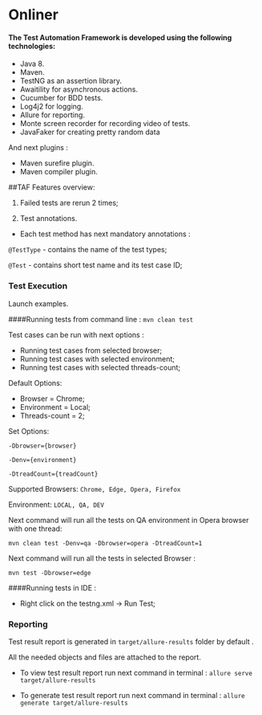 # Onliner
#### The Test Automation Framework is developed using the following technologies:

- Java 8.
- Maven.
- TestNG as an assertion library.
- Awaitility for asynchronous actions.
- Cucumber for BDD tests.
- Log4j2 for logging.
- Allure for reporting. 
- Monte screen recorder for recording video of tests.
- JavaFaker for creating pretty random data

And next plugins :

- Maven surefire plugin.
- Maven compiler plugin.

##TAF Features overview:

1. Failed tests are rerun 2 times;

2. Test annotations.

- Each test method has next mandatory annotations :

```@TestType``` - contains the name of the test types;

```@Test``` - contains  short test name and its test case ID;

### Test Execution

Launch examples.

####Running tests from command line :
```mvn clean test```

Test cases can be run with next options :

- Running test cases from selected browser;
- Running test cases with selected environment;
- Running test cases with selected threads-count;

Default Options:

- Browser = Chrome;
- Environment = Local;
- Threads-count = 2;

Set Options:

```-Dbrowser={browser}```

```-Denv={environment}```

```-DtreadCount={treadCount}```

Supported Browsers: ```Chrome, Edge, Opera, Firefox```

Environment: ```LOCAL, QA, DEV```

Next command will run all the tests on QA environment in Opera browser with one thread:

```mvn clean test -Denv=qa -Dbrowser=opera -DtreadCount=1```

Next command will run all the tests in selected Browser :

```mvn test -Dbrowser=edge```

####Running tests in IDE :

- Right click on the testng.xml -> Run Test;

### Reporting

Test result report is generated in ```target/allure-results``` folder by default .

All the needed objects and files are attached to the report.

- To view test result report run next command in terminal :
```allure serve target/allure-results```

- To generate test result report run next command in terminal :
```allure generate target/allure-results ```